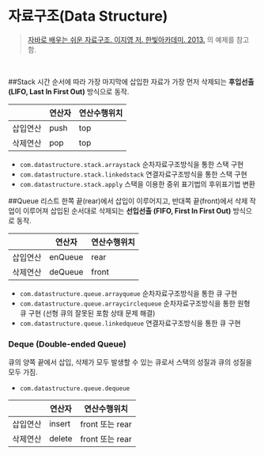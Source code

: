 # 자료구조(Data Structure)

> [자바로 배우는 쉬운 자료구조. 이지영 저. 한빛아카데미. 2013.](http://book.naver.com/bookdb/book_detail.nhn?bid=7278662) 의 예제를 참고함.

<br>

##Stack
시간 순서에 따라 가장 마지막에 삽입한 자료가 가장 먼저 삭제되는 **후입선출 (LIFO, Last In First Out)** 방식으로 동작.

| 		  |연산자|연산수행위치|
|--------|--------|--------|
| 삽입연산 | push | top |
| 삭제연산 | pop  | top |


- `com.datastructure.stack.arraystack` 순차자료구조방식을 통한 스택 구현
- `com.datastructure.stack.linkedstack` 연결자료구조방식을 통한 스택 구현
- `com.datastructure.stack.apply` 스택을 이용한 중위 표기법의 후위표기법 변환

##Queue
리스트 한쪽 끝(rear)에서 삽입이 이루어지고, 반대쪽 끝(front)에서 삭제 작업이 이루어져 삽입된 순서대로 삭제되는 **선입선출 (FIFO, First In First Out)** 방식으로 동작.


| 		  |연산자|연산수행위치|
|--------|--------|--------|
| 삽입연산 | enQueue | rear |
| 삭제연산 | deQueue | front |

- `com.datastructure.queue.arrayqueue` 순차자료구조방식을 통한 큐 구현
- `com.datastructure.queue.arraycirclequeue` 순차자료구조방식을 통한 원형 큐 구현 (선형 큐의 잘못된 포함 상태 문제 해결)
- `com.datastructure.queue.linkedqueue` 연결자료구조방식을 통한 큐 구현

### Deque (Double-ended Queue)
큐의 양쪽 끝에서 삽입, 삭제가 모두 발생할 수 있는 큐로서 스택의 성질과 큐의 성질을 모두 가짐.

-	`com.datastructure.queue.dequeue`


| 		  |연산자|연산수행위치|
|--------|--------|--------|
| 삽입연산 | insert | front 또는 rear |
| 삭제연산 | delete | front 또는 rear |
